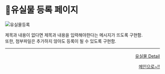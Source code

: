 # 📌유실물 등록 페이지   

![유실물등록](https://user-images.githubusercontent.com/88878686/180643950-00e3b7f2-0377-4d37-b97d-09c8cee9e00d.JPG)   

제목과 내용이 없다면 제목과 내용을 입력해야한다는 메시지가 뜨도록 구현함.   
또한, 첨부파일은 추가하지 않아도 등록이 될 수 있도록 구현함.   

***
<div align="right">   
  
[유실물 Detail](https://github.com/kwanwwok/finalproject/blob/main/%EA%B5%AC%ED%98%84%EC%84%A4%EB%AA%85/%EC%9C%A0%EC%8B%A4%EB%AC%BCDetail.md)
  
[메인으로~!!](https://github.com/kwanwwok/finalproject/blob/main/%EA%B5%AC%ED%98%84%EC%84%A4%EB%AA%85/%ED%9A%8C%EC%9B%90%EB%A9%94%EC%9D%B8.md)   

</div>
